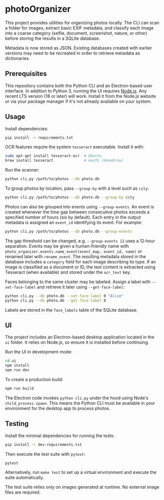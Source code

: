 # photoOrganizer

This project provides utilities for organizing photos locally. The CLI can scan a folder for images, extract basic EXIF metadata, and classify each image into a coarse category (selfie, document, screenshot, nature, or other) before storing the results in a SQLite database.

Metadata is now stored as JSON. Existing databases created with earlier
versions may need to be recreated in order to retrieve metadata as
dictionaries.

## Prerequisites

This repository contains both the Python CLI and an Electron-based user
interface. In addition to Python 3, running the UI requires
[Node.js](https://nodejs.org/). Any recent LTS version (18 or later) will work.
Install it from the Node.js website or via your package manager if it's not
already available on your system.


## Usage

Install dependencies:

```bash
pip install -r requirements.txt
```

OCR features require the system `tesseract` executable. Install it with:

```bash
sudo apt-get install tesseract-ocr  # Ubuntu
brew install tesseract              # macOS (Homebrew)
```

Run the scanner:

```bash
python cli.py /path/to/photos --db photo.db
```
To group photos by location, pass `--group-by` with a level such as `city`:

```bash
python cli.py /path/to/photos --db photo.db --group-by city
```
Photos can also be grouped into events using `--group-events`. An event is
created whenever the time gap between consecutive photos exceeds a specified
number of hours (six by default). Each entry in the output metadata is assigned
an `event_id` identifying its event. For example:

```bash
python cli.py /path/to/photos --db photo.db --group-events
```

The gap threshold can be changed, e.g. `--group-events 12` uses a 12‑hour
separation. Events may be given a human-friendly name with
`photo_organizer.events.name_event(event_map, event_id, name)` or renamed later
with `rename_event`.
The resulting metadata stored in the database includes a `category` field for
each image describing its type. If an image is classified as a document or ID,
the text content is extracted using Tesseract (when available) and stored under
the `ocr_text` key.

Faces belonging to the same cluster may be labeled. Assign a label with
`--set-face-label` and retrieve it later using `--get-face-label`:

```bash
python cli.py --db photo.db --set-face-label 0 "Alice"
python cli.py --db photo.db --get-face-label 0
```

Labels are stored in the `face_labels` table of the SQLite database.

## UI

The project includes an Electron-based desktop application located in the `ui`
folder. It relies on Node.js, so ensure it is installed before continuing.

Run the UI in development mode:

```bash
cd ui
npm install
npm run dev
```

To create a production build:

```bash
npm run build
```

The Electron code invokes `python cli.py` under the hood using Node's
`child_process.spawn`. This means the Python CLI must be available in your
environment for the desktop app to process photos.

## Testing

Install the minimal dependencies for running the tests:

```bash
pip install -r dev-requirements.txt
```

Then execute the test suite with `pytest`:

```bash
pytest
```

Alternatively, run `make test` to set up a virtual environment and execute the
suite automatically.

The test suite relies only on images generated at runtime. No external image
files are required.
